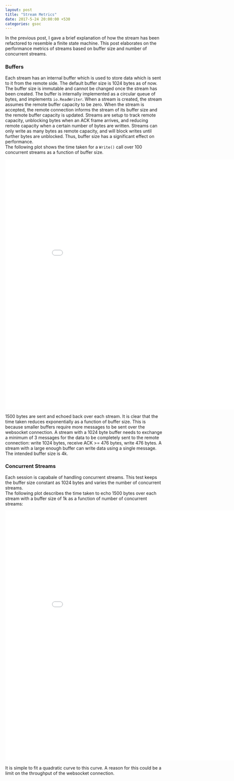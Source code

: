 ```yaml
---
layout: post
title: "Stream Metrics"
date: 2017-5-24 20:00:00 +530
categories: gsoc
---
```


In the previous post, I gave a brief explanation of how the stream has been refactored to resemble a finite state machine. This post elaborates on the performance metrics of streams based on buffer size and number of concurrent streams.
### Buffers
Each stream has an internal buffer which is used to store data which is sent to it from the remote side. The default buffer size is 1024 bytes as of now. The buffer size is immutable and cannot be changed once the stream has been created. The buffer is internally implemented as a circular queue of bytes, and implements `io.ReadWriter`. When a stream is created, the stream assumes the remote buffer capacity to be zero. When the stream is accepted, the remote connection informs the stream of its buffer size and the remote buffer capacity is updated. Streams are setup to track remote capacity, unblocking bytes when an ACK frame arrives, and reducing remote capacity when a certain number of bytes are written. Streams can only write as many bytes as remote capacity, and will block writes until further bytes are unblocked. Thus, buffer size has a significant effect on performance.<br>
The following plot shows the time taken for a `Write()` call over 100 concurrent streams as a function of buffer size.

<iframe width="900" height="800" frameborder="0" scrolling="no" src="//plot.ly/~ckousik/1.embed"></iframe>

1500 bytes are sent and echoed back over each stream. It is clear that the time taken reduces exponentially as a function of buffer size. This is because smaller buffers require more messages to be sent over the websocket connection. A stream with a 1024 byte buffer needs to exchange a minimum of 3 messages for the data to be completely sent to the remote connection: write 1024 bytes, receive ACK >= 476 bytes, write 476 bytes. A stream with a large enough buffer can write data using a single message. The intended buffer size is 4k.

### Concurrent Streams
Each session is capabale of handling concurrent streams. This test keeps the buffer size constant as 1024 bytes and varies the number of concurrent streams.<br>
The following plot describes the time taken to echo 1500 bytes over each stream with a buffer size of 1k as a function of number of concurrent streams:

<iframe width="900" height="800" frameborder="0" scrolling="no" src="//plot.ly/~ckousik/3.embed"></iframe>

It is simple to fit a quadratic curve to this curve. A reason for this could be a limit on the throughput of the websocket connection.
